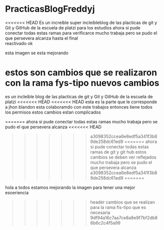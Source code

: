 # PracticasBlogFreddyj
<<<<<<< HEAD
Es un increíble super incleíbleblog de las placticas de git y Git y GitHub de la escuela de platzi para los estudios 
ahora si pude conectar todas estas ramas para verificarce 
mucho trabaja pero se pudo 
el que persevera alcanza hasta el final  
reactivado
ok 


esta imagen se esta mejorando 

estos son cambios que se realizaron con la rama fys-tipo 
nuevos cambios 
=======
es un incleíble blog de las placticas de git y Git y GitHub de la escuela de platzi
<<<<<<< HEAD
<<<<<<< HEAD
esta es la parte que le corresponde a jhon blandon 
esta colaboramdo con este trabajos 
entonces tiene todos los permisos 
estos cambios estan complicados 

=======
ahora si pude conectar todas estas ramas 
mucho trabaja pero se pudo 
el que persevera alcanza 
<<<<<<< HEAD
>>>>>>> a3098352ccea6e8edf5a341f3b89de258dc61ed9
=======
ahora si pude conectar todas estas ramas de git y git hub 
estos cambios se deben ver reflejados 
mucho trabaja pero se pudo 
el que persevera alcanza 
>>>>>>> a3098352ccea6e8edf5a341f3b89de258dc61ed9
=======

hola a todos estamos mejorando la imagen para tener una mejor esoeriencia 
>>>>>>> header
cambios que se realizan para la rama fis-tipo que es necesaria 
>>>>>>> 9df94a16c7aa7ce8a8e9f7bf2db86b6c2c4f5a99
